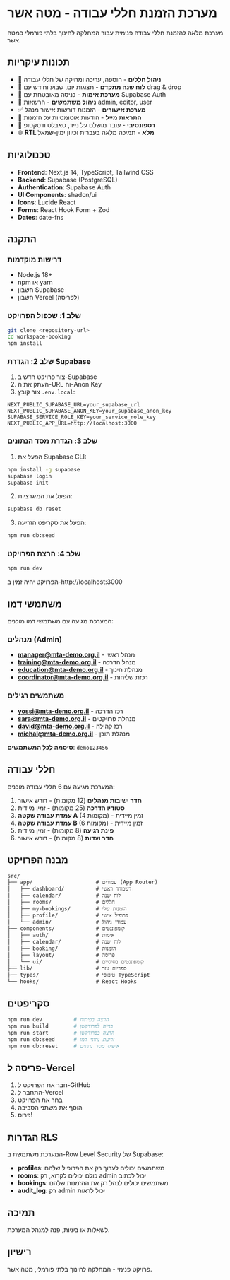 # מערכת הזמנת חללי עבודה - מטה אשר

מערכת מלאה להזמנת חללי עבודה פנימית עבור המחלקה לחינוך בלתי פורמלי במטה אשר.

## תכונות עיקריות

- 🏢 **ניהול חללים** - הוספה, עריכה ומחיקה של חללי עבודה
- 📅 **לוח שנה מתקדם** - תצוגות יום, שבוע וחודש עם drag & drop
- 🔐 **מערכת אימות** - כניסה מאובטחת עם Supabase Auth
- 👥 **ניהול משתמשים** - הרשאות admin, editor, user
- ✅ **מערכת אישורים** - הזמנות דורשות אישור מנהל
- 📧 **התראות מייל** - הודעות אוטומטיות על הזמנות
- 📱 **רספונסיבי** - עובד מושלם על נייד, טאבלט ודסקטופ
- 🌐 **RTL מלא** - תמיכה מלאה בעברית וכיוון ימין-שמאל

## טכנולוגיות

- **Frontend**: Next.js 14, TypeScript, Tailwind CSS
- **Backend**: Supabase (PostgreSQL)
- **Authentication**: Supabase Auth
- **UI Components**: shadcn/ui
- **Icons**: Lucide React
- **Forms**: React Hook Form + Zod
- **Dates**: date-fns

## התקנה

### דרישות מוקדמות

- Node.js 18+ 
- npm או yarn
- חשבון Supabase
- חשבון Vercel (לפריסה)

### שלב 1: שכפול הפרויקט

```bash
git clone <repository-url>
cd workspace-booking
npm install
```

### שלב 2: הגדרת Supabase

1. צור פרויקט חדש ב-Supabase
2. העתק את ה-URL וה-Anon Key
3. צור קובץ `.env.local`:

```env
NEXT_PUBLIC_SUPABASE_URL=your_supabase_url
NEXT_PUBLIC_SUPABASE_ANON_KEY=your_supabase_anon_key
SUPABASE_SERVICE_ROLE_KEY=your_service_role_key
NEXT_PUBLIC_APP_URL=http://localhost:3000
```

### שלב 3: הגדרת מסד הנתונים

1. הפעל את Supabase CLI:
```bash
npm install -g supabase
supabase login
supabase init
```

2. הפעל את המיגרציות:
```bash
supabase db reset
```

3. הפעל את סקריפט הזריעה:
```bash
npm run db:seed
```

### שלב 4: הרצת הפרויקט

```bash
npm run dev
```

הפרויקט יהיה זמין ב-http://localhost:3000

## משתמשי דמו

המערכת מגיעה עם משתמשי דמו מוכנים:

### מנהלים (Admin)
- **manager@mta-demo.org.il** - מנהל ראשי
- **training@mta-demo.org.il** - מנהל הדרכה  
- **education@mta-demo.org.il** - מנהלת חינוך
- **coordinator@mta-demo.org.il** - רכזת שליחות

### משתמשים רגילים
- **yossi@mta-demo.org.il** - רכז הדרכה
- **sara@mta-demo.org.il** - מנהלת פרויקטים
- **david@mta-demo.org.il** - רכז קהילה
- **michal@mta-demo.org.il** - מנהלת תוכן

**סיסמה לכל המשתמשים**: `demo123456`

## חללי עבודה

המערכת מגיעה עם 6 חללי עבודה מוכנים:

1. **חדר ישיבות מנהלים** (12 מקומות) - דורש אישור
2. **סטודיו הדרכה** (25 מקומות) - זמין מיידית
3. **עמדת עבודה שקטה A** (4 מקומות) - זמין מיידית
4. **עמדת עבודה שקטה B** (6 מקומות) - זמין מיידית
5. **פינת רגיעה** (8 מקומות) - זמין מיידית
6. **חדר ועדות** (8 מקומות) - דורש אישור

## מבנה הפרויקט

```
src/
├── app/                    # עמודים (App Router)
│   ├── dashboard/          # דשבורד ראשי
│   ├── calendar/           # לוח שנה
│   ├── rooms/              # חללים
│   ├── my-bookings/        # הזמנות שלי
│   ├── profile/            # פרופיל אישי
│   └── admin/              # עמודי ניהול
├── components/             # קומפוננטים
│   ├── auth/               # אימות
│   ├── calendar/           # לוח שנה
│   ├── booking/            # הזמנות
│   ├── layout/             # פריסה
│   └── ui/                 # קומפוננטים בסיסיים
├── lib/                    # ספריות עזר
├── types/                  # טיפוסי TypeScript
└── hooks/                  # React Hooks
```

## סקריפטים

```bash
npm run dev          # הרצה בפיתוח
npm run build        # בנייה לפרודקשן
npm run start        # הרצה בפרודקשן
npm run db:seed      # זריעת נתוני דמו
npm run db:reset     # איפוס מסד נתונים
```

## פריסה ל-Vercel

1. חבר את הפרויקט ל-GitHub
2. התחבר ל-Vercel
3. בחר את הפרויקט
4. הוסף את משתני הסביבה
5. פרוס!

## הגדרות RLS

המערכת משתמשת ב-Row Level Security של Supabase:

- **profiles**: משתמשים יכולים לערוך רק את הפרופיל שלהם
- **rooms**: כולם יכולים לקרוא, רק admin יכול לכתוב
- **bookings**: משתמשים יכולים לנהל רק את ההזמנות שלהם
- **audit_log**: רק admin יכול לראות

## תמיכה

לשאלות או בעיות, פנה למנהל המערכת.

## רישיון

פרויקט פנימי - המחלקה לחינוך בלתי פורמלי, מטה אשר.